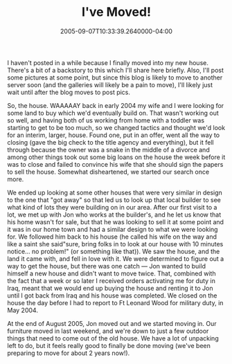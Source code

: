 ﻿---
title: I've Moved!
date: "2005-09-07T10:33:39.2640000-04:00"
description: I haven't posted in a while because I finally moved into my new house. There's a bit of a backstory to this which I'll share here briefly.
featuredImage: img/1918-featured.png
---

I haven't posted in a while because I finally moved into my new house. There's a bit of a backstory to this which I'll share here briefly. Also, I'll post some pictures at some point, but since this blog is likely to move to another server soon (and the galleries will likely be a pain to move), I'll likely just wait until after the blog moves to post pics.

So, the house. WAAAAAY back in early 2004 my wife and I were looking for some land to buy which we'd eventually build on. That wasn't working out so well, and having both of us working from home with a toddler was starting to get to be too much, so we changed tactics and thought we'd look for an interim, larger, house. Found one, put in an offer, went all the way to closing (gave the big check to the title agency and everything), but it fell through because the owner was a snake in the middle of a divorce and among other things took out some big loans on the house the week before it was to close and failed to convince his wife that she should sign the papers to sell the house. Somewhat disheartened, we started our search once more.

We ended up looking at some other houses that were very similar in design to the one that "got away" so that led us to look up that local builder to see what kind of lots they were building on in our area. After our first visit to a lot, we met up with Jon who works at the builder's, and he let us know that his home wasn't for sale, but that he was looking to sell it at some point and it was in our home town and had a similar design to what we were looking for. We followed him back to his house (he called his wife on the way and like a saint she said"sure, bring folks in to look at our house with 10 minutes notice… no problem!" (or something like that)). We saw the house, and the land it came with, and fell in love with it. We were determined to figure out a way to get the house, but there was one catch — Jon wanted to build himself a new house and didn't want to move twice. That, combined with the fact that a week or so later I received orders activating me for duty in Iraq, meant that we would end up buying the house and renting it to Jon until I got back from Iraq and his house was completed. We closed on the house the day before I had to report to Ft Leonard Wood for military duty, in May 2004.

At the end of August 2005, Jon moved out and we started moving in. Our furniture moved in last weekend, and we're down to just a few outdoor things that need to come out of the old house. We have a lot of unpacking left to do, but it feels really good to finally be done moving (we've been preparing to move for about 2 years now!).

